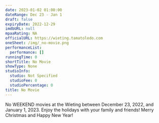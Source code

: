 ```yaml
---
date: 2023-01-02 01:00:00
dateRange: Dec 23 - Jan 1
draft: false
expiryDate: 2022-12-29
imdbURL: null
mpaaRating: NA
officialURL: https://wieting.tamatoledo.com
oneSheet: /img/_no-movie.png
performanceList:
  performance: []
runningTime: 0
shortTitle: No Movie
showType: None
studioInfo:
  studio: Not Specified
  studioFee: 0
  studioPercentage: 0
title: No Movie
---
```


No WEEKEND movies at the Wieting between December 23, 2022, and January 1, 2023.  Enjoy the holidays with your family and friends!  Merry Christmas and Happy New Year!